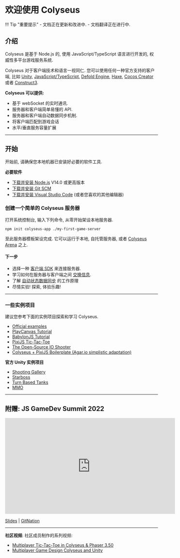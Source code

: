 # 欢迎使用 Colyseus

!!! Tip "重要提示"
    - 文档正在更新和改进中.
    - 文档翻译正在进行中.

## 介绍

Colyseus 是基于 Node.js 的, 使用 JavaScript/TypeScript 语言进行开发的, 权威性多平台游戏服务系统.

Colyseus 对于客户端技术和语言一视同仁. 您可以使用任何一种官方支持的客户端, 比如 [Unity](/colyseus/getting-started/unity3d-client/), [JavaScript/TypeScript](/colyseus/getting-started/javascript-client/), [Defold Engine](/colyseus/getting-started/defold-client/), [Haxe](/colyseus/getting-started/haxe-client/), [Cocos Creator](/colyseus/getting-started/cocos-creator/) 或者 [Construct3](/colyseus/getting-started/construct3-client/).

**Colyseus 可以提供:**

- 基于 webSocket 的实时通讯.
- 服务器和客户端简单易懂的 API.
- 服务器和客户端自动数据同步机制.
- 将客户端匹配到游戏会话
- 水平/垂直服务容量扩展

---

## 开始

开始前, 请确保您本地机器已安装好必要的软件工具.

**必要软件**

- [下载并安装 Node.js](https://nodejs.org/) V14.0 或更高版本
- [下载并安装 Git SCM](https://git-scm.com/downloads)
- [下载并安装 Visual Studio Code](https://code.visualstudio.com/) (或者您喜欢的其他编辑器)

### 创建一个简单的 Colyseus 服务器

打开系统控制台, 输入下列命令, 从零开始架设本地服务器.

```
npm init colyseus-app ./my-first-game-server
```

至此服务器模板架设完成. 它可以运行于本地, 自托管服务器, 或者 [Colyseus Arena](/arena/) 之上.

#### 下一步

- 选择一种 [客户端 SDK](/colyseus/client/) 来连接服务器.
- 学习如何在服务器与客户端之间 [交换信息](/colyseus/server/room/#onmessage-type-callback).
- 了解 [自动状态数据同步](/colyseus/state/overview/) 的工作原理
- 尽情实验! 探索, 体验乐趣!

---

### 一些实例项目

建议您参考下面的实例项目探索和学习 Colyseus.

- [Official examples](https://github.com/colyseus/colyseus-examples)
- [PlayCanvas Tutorial](https://developer.playcanvas.com/en/tutorials/real-time-multiplayer-colyseus/)
- [BabylonJS Tutorial](https://doc.babylonjs.com/guidedLearning/multiplayer/Colyseus)
- [PixiJS Tic-Tac-Toe](https://github.com/endel/colyseus-tic-tac-toe)
- [The Open-Source IO Shooter](https://github.com/halftheopposite/TOSIOS)
- [Colyseus + PixiJS Boilerplate (Agar.io simplistic adaptation)](https://github.com/endel/colyseus-pixijs-boilerplate)

**官方 Unity 实例项目**

- [Shooting Gallery](/colyseus/demo/shooting-gallery/)
- [Starboss](/colyseus/demo/starboss/)
- [Turn Based Tanks](/colyseus/demo/turn-based-tanks/)
- [MMO](/colyseus/demo/mmo/)

---

## 附赠: JS GameDev Summit 2022

<iframe width="560" height="315" src="https://www.youtube.com/embed/KnN6nRtfL44" title="Making Multiplayer Games with Colyseus, Node.js and TypeScript" frameborder="0" allow="accelerometer; autoplay; clipboard-write; encrypted-media; gyroscope; picture-in-picture" allowfullscreen></iframe>

[Slides](https://docs.google.com/presentation/d/e/2PACX-1vTbM8frwpFb1DhqeFw3hNAEl-awUHs6gU-cCZti4Ec8bvFx-Oa6-qRYlaopwi44uqrXFZoPgMgd64sG/pub?start=false&loop=false&delayms=3000) | [GitNation](https://portal.gitnation.org/contents/making-multiplayer-games-with-colyseus-nodejs-and-typescript)

---

**社区视频**: 社区成员制作的系列视频:

- [Multiplayer Tic-Tac-Toe in Colyseus & Phaser 3.50](https://www.youtube.com/playlist?list=PLumYWZ2t7CRueXsocQXOGqewmwzohljof)
- [Multiplayer Game Design Colyseus and Unity](https://www.youtube.com/playlist?list=PLxgtJR7f0RBK_yGDSbPuspqMR-oEi1S25)